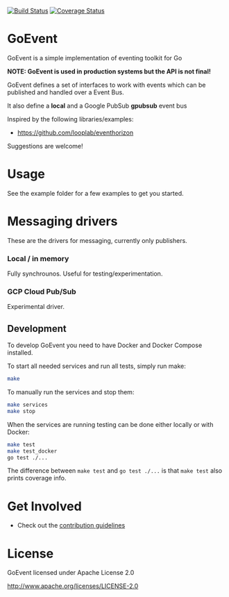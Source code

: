 [![Build Status](https://travis-ci.com/isuruceanu/goevent.svg?branch=master)](https://travis-ci.com/isuruceanu/goevent)
<a href='https://coveralls.io/github/isuruceanu/goevent?branch=master'><img src='https://coveralls.io/repos/github/isuruceanu/goevent/badge.svg?branch=master' alt='Coverage Status' /></a>

# GoEvent

GoEvent is a simple implementation of eventing toolkit for Go

**NOTE: GoEvent is used in production systems but the API is not final!**


GoEvent defines a set of interfaces to work with events which can be published and handled over a Event Bus. 

It also define a **local** and a Google PubSub **gpubsub** event bus

Inspired by the following libraries/examples:

- https://github.com/looplab/eventhorizon


Suggestions are welcome!

# Usage

See the example folder for a few examples to get you started.


# Messaging drivers

These are the drivers for messaging, currently only publishers.

### Local / in memory

Fully synchrounos. Useful for testing/experimentation.

### GCP Cloud Pub/Sub

Experimental driver.

## Development

To develop GoEvent you need to have Docker and Docker Compose installed.

To start all needed services and run all tests, simply run make:

```bash
make
```

To manually run the services and stop them:

```bash
make services
make stop
```

When the services are running testing can be done either locally or with Docker:

```bash
make test
make test_docker
go test ./...
```

The difference between `make test` and `go test ./...` is that `make test` also prints coverage info.

# Get Involved

- Check out the [contribution guidelines](CONTRIBUTING.md)

# License
GoEvent licensed under Apache License 2.0

http://www.apache.org/licenses/LICENSE-2.0
